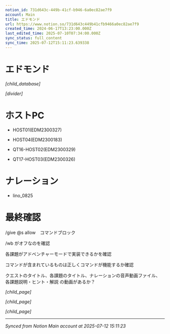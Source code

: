 ```yaml
---
notion_id: 731d643c-449b-41cf-b946-6a0ec82ae7f9
account: Main
title: エドモンド
url: https://www.notion.so/731d643c449b41cfb9466a0ec82ae7f9
created_time: 2024-06-17T13:23:00.000Z
last_edited_time: 2025-07-10T07:34:00.000Z
sync_status: full_content
sync_time: 2025-07-12T15:11:23.639338
---
```


# エドモンド

*[child_database]*

*[divider]*

# ホストPC

- HOST01(EDM2300327)

- HOST04(EDM2300183)

- QT16-HOST02(EDM2300329)

- QT17-HOST03(EDM2300326)

# ナレーション

- lino_0825

# 最終確認

/give @s allow　コマンドブロック

/wb がオフなのを確認

各課題がアドベンチャーモードで実装できるかを確認

 コマンドが含まれているものは正しくコマンドが機能するか確認

クエストのタイトル、各課題のタイトル、ナレーションの音声動画ファイル、 各課題説明・ヒント・解説 の動画があるか？

*[child_page]*

*[child_page]*

*[child_page]*


---

*Synced from Notion Main account at 2025-07-12 15:11:23*
